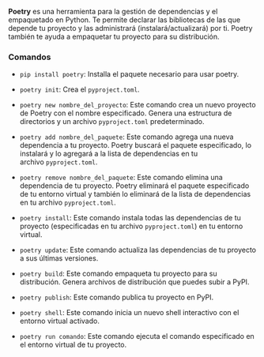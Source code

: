 **Poetry** es una herramienta para la gestión de dependencias y el empaquetado en Python. Te permite declarar las bibliotecas de las que depende tu proyecto y las administrará (instalará/actualizará) por ti. Poetry también te ayuda a empaquetar tu proyecto para su distribución.

### Comandos 

- `pip install poetry`: Installa el paquete necesario para usar poetry.

- `poetry init`: Crea el `pyproject.toml`.

- `poetry new nombre_del_proyecto`: Este comando crea un nuevo proyecto de Poetry con el nombre especificado. Genera una estructura de directorios y un archivo `pyproject.toml` predeterminado.
    
- `poetry add nombre_del_paquete`: Este comando agrega una nueva dependencia a tu proyecto. Poetry buscará el paquete especificado, lo instalará y lo agregará a la lista de dependencias en tu archivo `pyproject.toml`.
    
- `poetry remove nombre_del_paquete`: Este comando elimina una dependencia de tu proyecto. Poetry eliminará el paquete especificado de tu entorno virtual y también lo eliminará de la lista de dependencias en tu archivo `pyproject.toml`.
    
- `poetry install`: Este comando instala todas las dependencias de tu proyecto (especificadas en tu archivo `pyproject.toml`) en tu entorno virtual.
    
- `poetry update`: Este comando actualiza las dependencias de tu proyecto a sus últimas versiones.
    
- `poetry build`: Este comando empaqueta tu proyecto para su distribución. Genera archivos de distribución que puedes subir a PyPI.
    
- `poetry publish`: Este comando publica tu proyecto en PyPI.
    
- `poetry shell`: Este comando inicia un nuevo shell interactivo con el entorno virtual activado.
    
- `poetry run comando`: Este comando ejecuta el comando especificado en el entorno virtual de tu proyecto.
